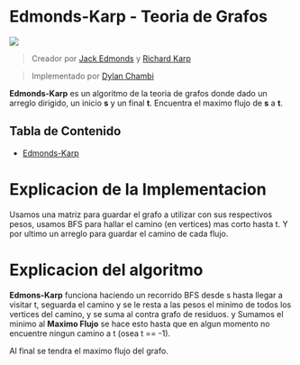 # Edmonds-Karp - Teoria de Grafos

![](https://slidetodoc.com/presentation_image_h/c8144c38b8b0a5dcc687c92d677c8d93/image-58.jpg)

> Creador por [Jack Edmonds](https://en.wikipedia.org/wiki/Jack_Edmonds) y [Richard Karp](https://en.wikipedia.org/wiki/Richard_Karp)

> Implementado por [Dylan Chambi](https://github.com/Dylan-Chambi)

**Edmonds-Karp** es un algoritmo de la teoria de grafos donde dado un arreglo dirigido, un inicio **s** y un final **t**. Encuentra el maximo flujo de **s** a **t**.

## Tabla de Contenido

- [Edmonds-Karp](https://github.com/Dylan-Chambi/Algoritmica-2/blob/ce21c4af6bea4c18cf3bfcdffda0cac307707ba3/algoritmos/grafos/edmonds_karp/edmonds_karp.cpp)


# Explicacion de la Implementacion

Usamos una matriz para guardar el grafo a utilizar con sus respectivos pesos, usamos BFS para hallar el camino (en vertices) mas corto hasta t. Y por ultimo un arreglo para guardar el camino de cada flujo.


# Explicacion del algoritmo

**Edmons-Karp** funciona haciendo un recorrido BFS desde s hasta llegar a visitar t, seguarda el camino y se le resta a las pesos el minimo de todos los vertices del camino, y se suma al contra grafo de residuos. y Sumamos el minimo al **Maximo Flujo** se hace esto hasta que en algun momento no encuentre ningun camino a t (osea t == -1).

Al final se tendra el maximo flujo del grafo.
